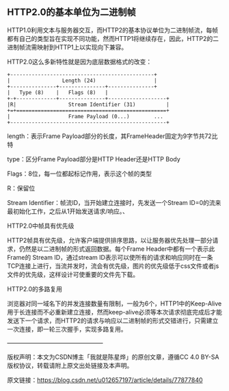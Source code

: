 ## HTTP2.0的基本单位为二进制帧

HTTP1.0利用文本与服务器交互，而HTTP2的基本协议单位为二进制帧流，每帧都有自己的类型旨在实现不同功能，然而HTTP1将继续存在，因此，HTTP2的二进制帧流需映射到HTTP1上以实现向下兼容。

HTTP2.0这么多新特性就是因为底层数据格式的改变：

```
+-----------------------------------------------+
|                 Length (24)                   |
+---------------+---------------+---------------+
|   Type (8)    |   Flags (8)   |
+-+-------------+---------------+-------------------+
|R|                 Stream Identifier (31)          |
+=+=================================================+
|                   Frame Payload (0...)        ...
+---------------------------------------------------+
```

length：表示Frame Payload部分的长度，其FrameHeader固定为9字节共72比特

type：区分Frame Payload部分是HTTP Header还是HTTP Body

Flags：8位，每一位都起标记作用，表示这个帧的类型

R：保留位

Stream Identifier：帧流ID，当开始建立连接时，先发送一个Stream ID=0的流来最初始化工作，之后从1开始发送请求/响应。、

HTTP2.0中帧具有优先级

HTTP2帧具有优先级，允许客户端提供排序思路，以让服务器优先处理一部分请求，仍然是以二进制帧的形式返回数据。每个Frame Header中都有一个表示此Frame的 Stream ID，通过stream ID表示可以使所有的请求和响应同时在一条TCP连接上进行，当流并发时，流会有优先级，图片的优先级低于css文件或者js文件的优先级，这样设计可使重要的文件先下载。



HTTP2.0的多路复用

浏览器对同一域名下的并发连接数量有限制，一般为6个，HTTP1中的Keep-Alive用于长连接而不必重新建立连接，然而keep-alive必须等本次请求彻底完成后才能发送下一个请求，而HTTP2的请求与响应以二进制帧的形式交错进行，只需建立一次连接，即一轮三次握手，实现多路复用。

 ———————————————— 

版权声明：本文为CSDN博主「我就是陈星烨」的原创文章，遵循CC 4.0 BY-SA版权协议，转载请附上原文出处链接及本声明。

原文链接：https://blog.csdn.net/u012657197/article/details/77877840





